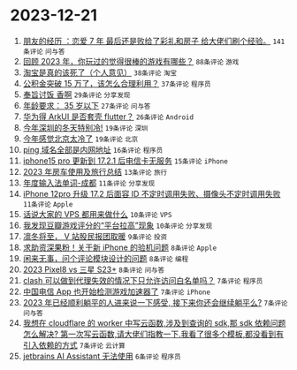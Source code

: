 # 2023-12-21

1. [朋友的经历 ：恋爱 7 年 最后还是败给了彩礼和房子 给大佬们刷个经验。](https://www.v2ex.com/t/1002141) `141条评论` `问与答`
1. [回顾 2023 年，你玩过的觉得很棒的游戏有哪些？](https://www.v2ex.com/t/1002140) `88条评论` `游戏`
1. [淘宝是真的该死了（个人意见）](https://www.v2ex.com/t/1002138) `38条评论` `淘宝`
1. [公积金突破 15 万了，该怎么合理利用？](https://www.v2ex.com/t/1002139) `37条评论` `程序员`
1. [奉旨讨饭 香啊](https://www.v2ex.com/t/1002169) `29条评论` `分享发现`
1. [年龄要求： 35 岁以下](https://www.v2ex.com/t/1002166) `27条评论` `问与答`
1. [华为得 ArkUI 是否套壳 flutter？](https://www.v2ex.com/t/1002165) `26条评论` `Android`
1. [今年深圳的冬天特别冷!](https://www.v2ex.com/t/1002163) `19条评论` `深圳`
1. [今年感觉北京太冷了](https://www.v2ex.com/t/1002158) `19条评论` `北京`
1. [ping 域名全部是内网地址](https://www.v2ex.com/t/1002157) `16条评论` `程序员`
1. [iphone15 pro 更新到 17.2.1 后电信卡无服务](https://www.v2ex.com/t/1002136) `15条评论` `iPhone`
1. [2023 年房车使用及旅行总结](https://www.v2ex.com/t/1002134) `13条评论` `旅行`
1. [年度输入法单词-成都](https://www.v2ex.com/t/1002149) `11条评论` `分享发现`
1. [iPhone 12pro 升级 17.2 后面容 ID 不定时调用失败、摄像头不定时调用失败](https://www.v2ex.com/t/1002131) `11条评论` `Apple`
1. [话说大家的 VPS 都用来做什么](https://www.v2ex.com/t/1002155) `10条评论` `VPS`
1. [我发现豆瓣游戏评分的“平台拉高”现象](https://www.v2ex.com/t/1002154) `10条评论` `分享发现`
1. [凛冬将至， V 站股民报团取暖](https://www.v2ex.com/t/1002148) `9条评论` `投资`
1. [求助资深果粉！关于新 iPhone 的验机问题](https://www.v2ex.com/t/1002160) `8条评论` `Apple`
1. [闲来无事，问个评论模块设计的问题](https://www.v2ex.com/t/1002150) `8条评论` `编程`
1. [2023 Pixel8 vs 三星 S23+](https://www.v2ex.com/t/1002143) `8条评论` `问与答`
1. [clash 可以做到代理失效的情况下只允许访问白名单吗？](https://www.v2ex.com/t/1002168) `7条评论` `程序员`
1. [中国电信 App 也开始检测游戏加速器了](https://www.v2ex.com/t/1002164) `7条评论` `iPhone`
1. [2023 年已经顺利躺平的人进来说一下感受, 接下来你还会继续躺平么?](https://www.v2ex.com/t/1002147) `7条评论` `问与答`
1. [我想在 cloudflare 的 worker 中写云函数,涉及到查询的 sdk,那 sdk 依赖问题怎么解决? 第一次写云函数,请大佬们指教一下.我看了很多个模板,都没看到有引入依赖的方式](https://www.v2ex.com/t/1002132) `7条评论` `云计算`
1. [jetbrains AI Assistant 无法使用](https://www.v2ex.com/t/1002167) `6条评论` `程序员`
